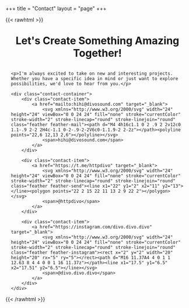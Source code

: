 +++
title = "Contact"
layout = "page"
+++

{{< rawhtml >}}
<style>
/* Скрываем заголовок страницы */
.post > .post-title,
h1.post-title,
header .post-title,
.post-title {
    display: none !important;
    opacity: 0 !important;
    visibility: hidden !important;
    position: absolute !important;
    width: 1px !important;
    height: 1px !important;
    padding: 0 !important;
    margin: -1px !important;
    overflow: hidden !important;
    clip: rect(0, 0, 0, 0) !important;
    white-space: nowrap !important;
    border: 0 !important;
}

/* Скрываем разделитель */
.post hr {
    display: none;
}

.page-header {
    text-align: center;
    margin: 2rem 0;
}

.page-header h1 {
    margin: 0;
    text-align: center;
}
</style>

<div class="wrapper">
    <div class="page-header">
        <h1>Let's Create Something Amazing Together!</h1>
    </div>

    <p>I'm always excited to take on new and interesting projects. Whether you have a specific idea in mind or just want to explore possibilities, we'd love to hear from you.</p>

    <div class="contact-container">
        <div class="contact-item">
            <a href="mailto:hihi@divosound.com" target="_blank">
                <svg xmlns="http://www.w3.org/2000/svg" width="24" height="24" viewBox="0 0 24 24" fill="none" stroke="currentColor" stroke-width="2" stroke-linecap="round" stroke-linejoin="round" class="feather feather-mail"><path d="M4 4h16c1.1 0 2 .9 2 2v12c0 1.1-.9 2-2 2H4c-1.1 0-2-.9-2-2V6c0-1.1.9-2 2-2z"></path><polyline points="22,6 12,13 2,6"></polyline></svg>
                <span>hihi@divosound.com</span>
            </a>
        </div>
        
        <div class="contact-item">
            <a href="https://t.me/httpdivo" target="_blank">
                <svg xmlns="http://www.w3.org/2000/svg" width="24" height="24" viewBox="0 0 24 24" fill="none" stroke="currentColor" stroke-width="2" stroke-linecap="round" stroke-linejoin="round" class="feather feather-send"><line x1="22" y1="2" x2="11" y2="13"></line><polygon points="22 2 15 22 11 13 2 9 22 2"></polygon></svg>
                <span>@httpdivo</span>
            </a>
        </div>
        
        <div class="contact-item">
            <a href="https://instagram.com/divo.divo.divo" target="_blank">
                <svg xmlns="http://www.w3.org/2000/svg" width="24" height="24" viewBox="0 0 24 24" fill="none" stroke="currentColor" stroke-width="2" stroke-linecap="round" stroke-linejoin="round" class="feather feather-instagram"><rect x="2" y="2" width="20" height="20" rx="5" ry="5"></rect><path d="M16 11.37A4 4 0 1 1 12.63 8 4 4 0 0 1 16 11.37z"></path><line x1="17.5" y1="6.5" x2="17.51" y2="6.5"></line></svg>
                <span>@divo.divo.divo</span>
            </a>
        </div>
    </div>
</div>

<style>
.wrapper {
    padding: 0 15px;
}

.wrapper p {
    text-align: center;
    margin: 20px 0;
}

.contact-container {
    display: flex;
    flex-direction: column;
    gap: 2rem;
    margin: 2rem 0;
}

.contact-item {
    display: flex;
    align-items: center;
    justify-content: center;
}

.contact-item a {
    display: flex;
    align-items: center;
    gap: 1rem;
    text-decoration: none;
    transition: all 0.3s ease;
    padding: 1rem;
    border-radius: 8px;
}

.contact-item a:hover {
    background: var(--background-secondary);
    transform: translateY(-2px);
}

.contact-item svg {
    width: 24px;
    height: 24px;
}

@keyframes bounce {
    0%, 20%, 50%, 80%, 100% {
        transform: translateY(0);
    }
    40% {
        transform: translateY(-4px);
    }
    60% {
        transform: translateY(-2px);
    }
}

.contact-item a:hover {
    animation: bounce 0.8s ease;
    background: var(--background-secondary);
}
</style>
{{< /rawhtml >}}